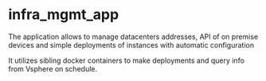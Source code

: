 # infra_mgmt_app

The application allows to manage datacenters addresses, API of on premise devices and simple deployments of instances with automatic configuration

It utilizes sibling docker containers to make deployments and query info from Vsphere on schedule.

